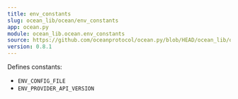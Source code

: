 ```yaml
---
title: env_constants
slug: ocean_lib/ocean/env_constants
app: ocean.py
module: ocean_lib.ocean.env_constants
source: https://github.com/oceanprotocol/ocean.py/blob/HEAD/ocean_lib/ocean/env_constants.py
version: 0.8.1
---
```

Defines constants:
- `ENV_CONFIG_FILE`
- `ENV_PROVIDER_API_VERSION`

